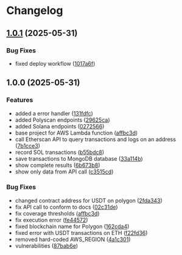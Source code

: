 # Changelog

## [1.0.1](https://github.com/samdouble/cryptogator-payment-validator/compare/v1.0.0...v1.0.1) (2025-05-31)


### Bug Fixes

* fixed deploy workflow ([1017a6f](https://github.com/samdouble/cryptogator-payment-validator/commit/1017a6f04c963e058f36343f71dc5342c4e00b87))

## 1.0.0 (2025-05-31)


### Features

* added a error handler ([131fdfc](https://github.com/samdouble/cryptogator-payment-validator/commit/131fdfc1329e282d84375408ec1bed26c3ebbe3a))
* added Polyscan endpoints ([29625ca](https://github.com/samdouble/cryptogator-payment-validator/commit/29625ca15dc04c064b835ef722695b1ece866cde))
* added Solana endpoints ([0272566](https://github.com/samdouble/cryptogator-payment-validator/commit/0272566aaba98ff3c741ca5d5f585389bd735924))
* base project for AWS Lambda function ([affbc3d](https://github.com/samdouble/cryptogator-payment-validator/commit/affbc3d874d1b7f4f68ba450bb9abbfbdcfdc837))
* call Etherscan API to query transactions and logs on an address ([7b1cce3](https://github.com/samdouble/cryptogator-payment-validator/commit/7b1cce34e5ef3df53fade7245af72f2c0bf4b9d6))
* record SOL transactions ([b55bdc8](https://github.com/samdouble/cryptogator-payment-validator/commit/b55bdc8a549289ccbf3f2dc591fb58e6af13dad6))
* save transactions to MongoDB database ([33a114b](https://github.com/samdouble/cryptogator-payment-validator/commit/33a114b93c0a57d9b0c4aa411705c02cf6fbaf30))
* show complete results ([6b673b8](https://github.com/samdouble/cryptogator-payment-validator/commit/6b673b8c447d11d32f28261c5f0a2a11283c3180))
* show only data from API call ([c3515cd](https://github.com/samdouble/cryptogator-payment-validator/commit/c3515cd6f990d91e73be83e9cbad449c72783efd))


### Bug Fixes

* changed contract address for USDT on polygon ([2fda343](https://github.com/samdouble/cryptogator-payment-validator/commit/2fda34310dcdd125b3039ac01b8f6b347c641f79))
* fix API call to conform to docs ([02c31de](https://github.com/samdouble/cryptogator-payment-validator/commit/02c31de22e7c916d448565ce000c47719fd60a24))
* fix coverage thresholds ([affbc3d](https://github.com/samdouble/cryptogator-payment-validator/commit/affbc3d874d1b7f4f68ba450bb9abbfbdcfdc837))
* fix execution error ([fe44572](https://github.com/samdouble/cryptogator-payment-validator/commit/fe44572f12c1483ac6ec211e3007f2b825b664d0))
* fixed blockchain name for Polygon ([162cda4](https://github.com/samdouble/cryptogator-payment-validator/commit/162cda41f5d21013f72f8062181a4d69dfa36578))
* fixed error with USDT transactions on ETH ([f22fd36](https://github.com/samdouble/cryptogator-payment-validator/commit/f22fd36f4958c9a719222ff6775ed53ae9561a48))
* removed hard-coded AWS_REGION ([4a1c301](https://github.com/samdouble/cryptogator-payment-validator/commit/4a1c301d4bb148f32aaefa5979d73cb694a420e0))
* vulnerabilities ([87bab6e](https://github.com/samdouble/cryptogator-payment-validator/commit/87bab6eb14d6e793d06f0b21f499cf2b4d0b4d36))
